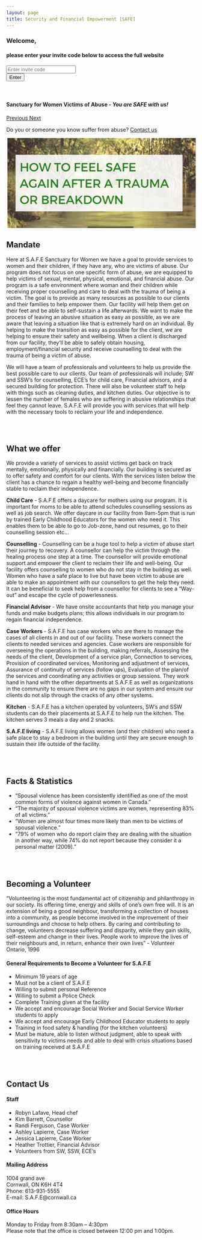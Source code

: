 ```yaml
---
layout: page
title: Security and Financial Empowerment [SAFE]
---
```

<!-- ONE PAGE APP - LOAD THESE ON NAV CLICK -->
<div id="login" class="page">
    <div class="card welcome-card">
        <!--img src="..." class="card-img-top" alt="..."-->
        <h3>Welcome,</h3>
        <h4>please enter your invite code below to access the full website</h4>
        <div class="card-body">
            <form>
            <input type="password" class="form-control" id="exampleInputPassword1" placeholder="Enter invite code">
            </form>
            <button class="btn btn-primary" onclick="loadPage('home')">Enter</button>
        </div>
    </div>
</div>

<div id="home" class="page">
    <br><br>
    <h4 class="top-bar">Sanctuary for Women Victims of Abuse - <i>You are SAFE with us!</i></h4>
    <div id="carouselExampleControls" class="carousel slide" data-ride="carousel">
        <div class="carousel-inner">
            <div class="carousel-item active">
                <div class="d-block w-100 one"></div>
            </div>
            <div class="carousel-item">
                <div class="d-block w-100 two"></div>
            </div>
        </div>
        <a class="carousel-control-prev" href="#carouselExampleControls" role="button" data-slide="prev">
            <span class="carousel-control-prev-icon" aria-hidden="true"></span>
            <span class="sr-only">Previous</span>
        </a>
        <a class="carousel-control-next" href="#carouselExampleControls" role="button" data-slide="next">
            <span class="carousel-control-next-icon" aria-hidden="true"></span>
            <span class="sr-only">Next</span>
        </a>
    </div>
    <p class="home-msg">Do you or someone you know suffer from abuse? <a href="mailto:ashley.lapierre@student.sl.on.ca">Contact us</a></p>
</div>

<div id="about" class="page">
    <img src="/assets/mandate.png" class="full-top">
    <h2>Mandate</h2>
    <p>Here at S.A.F.E Sanctuary for Women we have a goal to provide services to women and their children, if they have any, who are victims of abuse. Our program does not focus on one specific form of abuse, we are equipped to help victims of sexual, mental, physical, emotional, and financial abuse. Our program is a safe environment where woman and their children while receiving proper counselling and care to deal with the trauma of being a victim. The goal is to provide as many resources as possible to our clients and their families to help empower them. Our facility will help them get on their feet and be able to self-sustain a life afterwards. We want to make the process of leaving an abusive situation as easy as possible, as we are aware that leaving a situation like that is extremely hard on an individual. By helping to make the transition as easy as possible for the client, we are helping to ensure their safety and wellbeing. When a client is discharged from our facility, they’ll be able to safely obtain housing, employment/financial security and receive counselling to deal with the trauma of being a victim of abuse.</p>
    <p>We will have a team of professionals and volunteers to help us provide the best possible care to our clients. Our team of professionals will include; SW and SSW’s for counselling, ECE’s for child care, Financial advisors, and a secured building for protection. There will also be volunteer staff to help with things such as cleaning duties, and kitchen duties. Our objective is to lessen the number of females who are suffering in abusive relationships that feel they cannot leave. S.A.F.E will provide you with services that will help with the necessary tools to reclaim your life and independence.</p>
</div>

<div id="services" class="page">
    <br><br>
    <h2>What we offer</h2>
    <p>We provide a variety of services to assist victims get back on track mentally, emotionally, physically and financially. Our building is secured as to offer safety and comfort for our clients. With the services listen below the client has a chance to regain a healthy well-being and become financially stable to reclaim their independence.</p>
    <p><b>Child Care</b> - S.A.F.E offers a daycare for mothers using our program. It is important for moms to be able to attend schedules counselling sessions as well as job search. We offer daycare in our facility from 9am-5pm that is run by trained Early Childhood Educators for the women who need it. This enables them to be able to go to Job-zone, hand out resumes, go to their counselling session etc...</p>
    <p><b>Counselling</b> - Counselling can be a huge tool to help a victim of abuse start their journey to recovery. A counsellor can help the victim through the healing process one step at a time. The counsellor will provide emotional support and empower the client to reclaim their life and well-being. Our facility offers counselling to women who do not stay in the building as well. Women who have a safe place to live but have been victim to abuse are able to make an appointment with our counsellors to get the help they need. It can be beneficial to seek help from a counsellor for clients to see a “Way-out” and escape the cycle of powerlessness.</p>
    <p><b>Financial Advisor</b> - We have onsite accountants that help you manage your funds and make budgets plans; this allows individuals in our program to regain financial independence.</p>
    <p><b>Case Workers</b> - S.A.F.E has case workers who are there to manage the cases of all clients in and out of our facility. These workers connect the clients to needed services and agencies. Case workers are responsible for overseeing the operations in the building, making referrals, Assessing the needs of the client, Development of a service plan, Connection to services, Provision of coordinated services, Monitoring and adjustment of services, Assurance of continuity of services (follow ups), Evaluation of the plan/of the services and coordinating any activities or group sessions. They work hand in hand with the other departments at S.A.F.E as well as organizations in the community to ensure there are no gaps in our system and ensure our clients do not slip through the cracks of any other systems.</p>
    <p><b>Kitchen</b> - S.A.F.E has a kitchen operated by volunteers, SW’s and SSW students can do their placements at S.A.F.E to help run the kitchen. The kitchen serves 3 meals a day and 2 snacks.</p>
    <p><b>S.A.F.E living</b> - S.A.F.E living allows women (and their children) who need a safe place to stay a bedroom in the building until they are secure enough to sustain their life outside of the facility.</p>
</div>

<div id="info" class="page">
    <br><br>
    <h2>Facts & Statistics</h2>
    <ul>
        <li>“Spousal violence has been consistently identified as one of the most common forms of violence against women in Canada.”</li>
        <li>“The majority of spousal violence victims are women, representing 83% of all victims.”</li>
        <li>“Women are almost four times more likely than men to be victims of spousal violence.”</li>
        <li>“79% of women who do report claim they are dealing with the situation in another way, while 74% do not report because they consider it a personal matter (2009).”</li>
    </ul>
</div>

<div id="volunteer" class="page">
    <br><br>
    <h2>Becoming a Volunteer</h2>
    <p>“Volunteering is the most fundamental act of citizenship and philanthropy in our society. Its offering time, energy and skills of one’s own free will. It is an extension of being a good neighbour, transforming a collection of houses into a community, as people become involved in the improvement of their surroundings and choose to help others. By caring and contributing to change, volunteers decrease suffering and disparity, while they gain skills, self-esteem and change in their lives. People work to improve the lives of their neighbours and, in return, enhance their own lives” - Volunteer Ontario, 1996</p> 
    <h4>General Requirements to Become a Volunteer for S.A.F.E</h4>
    <ul>
        <li>Minimum 19 years of age</li>
        <li>Must not be a client of S.A.F.E </li>
        <li>Willing to submit personal Reference</li>
        <li>Willing to submit a Police Check</li>
        <li>Complete Training given at the facility</li>
        <li>We accept and encourage Social Worker and Social Service Worker students to apply</li>
        <li>We accept and encourage Early Childhood Educator students to apply</li>
        <li>Training in food safety & handling (for the kitchen volunteers)</li>
        <li>Must be mature, able to listen without judgment, able to speak with sensitivity to victims needs and able to deal with crisis situations based on training received at S.A.F.E</li>
    </ul>
</div>

<div id="contact" class="page">
    <br><br>
    <h2>Contact Us</h2>
    <h4>Staff</h4>
    <ul>
        <li>Robyn Lafave, Head chef</li>
        <li>Kim Barrett, Counsellor</li>
        <li>Randi Ferguson, Case Worker</li>
        <li>Ashley Lapierre, Case Worker</li>
        <li>Jessica Lapierre, Case Worker </li>
        <li>Heather Trottier, Financial Advisor</li>
        <li>Volunteers from SW, SSW, ECE’s </li>
    </ul>
    <h4>Mailing Address</h4>
    <p>
    1004 grand ave<br>
    Cornwall, ON  K6H 4T4<br>
    Phone: 613-931-5555<br>
    E-mail: S.A.F.E@cornwall.ca<br>
    </p>
    <h4>Office Hours</h4>
    <p>Monday to Friday from 8:30am – 4:30pm<br>
    Please note that the office is closed between 12:00 pm and 1:00pm.</p>
</div>
<!--contact us, arrange a visit-->